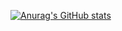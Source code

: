 [![Anurag's GitHub stats](https://github-readme-stats.vercel.app/api?username=pedromchd)](https://github.com/anuraghazra/github-readme-stats)
